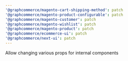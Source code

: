 ```yaml
---
'@graphcommerce/magento-cart-shipping-method': patch
'@graphcommerce/magento-product-configurable': patch
'@graphcommerce/magento-customer': patch
'@graphcommerce/magento-wishlist': patch
'@graphcommerce/magento-product': patch
'@graphcommerce/ecommerce-ui': patch
'@graphcommerce/next-ui': patch
---
```


Allow changing various props for internal components
